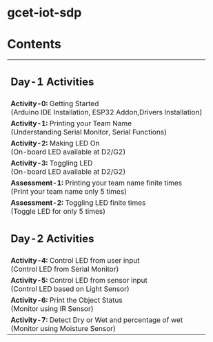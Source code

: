 # gcet-iot-sdp

# Contents
<table>
  <tr>
    <td><h2>Day-1 Activities</h2></td>
  </tr>
  <tr>
    <td><b>Activity-0: </b> Getting Started <br/> (Arduino IDE Installation, ESP32 Addon,Drivers Installation)</td>
  </tr>
  <tr>
    <td><b>Activity-1: </b> Printing your Team Name <br/> (Understanding Serial Monitor, Serial Functions)</td>
  </tr>
  <tr>
    <td><b>Activity-2: </b> Making LED On <br/> (On-board LED available at D2/G2)</td>
  </tr>
  <tr>
    <td><b>Activity-3: </b> Toggling LED <br/> (On-board LED available at D2/G2)</td>
  </tr>
  <tr>
    <td><b>Assessment-1: </b> Printing your team name finite times <br/> (Print your team name only 5 times) </td>
  </tr>
  <tr>
    <td><b>Assessment-2: </b> Toggling LED finite times <br/> (Toggle LED for only 5 times) </td>
  </tr>
  <tr>
    <td><h2>Day-2 Activities</h2></td>
  </tr>
  <tr>
    <td><b>Activity-4: </b> Control LED from user input <br/> (Control LED from Serial Monitor)</td>
  </tr>
  <tr>
    <td><b>Activity-5: </b> Control LED from sensor input <br/> (Control LED based on Light Sensor)</td>
  </tr>
  <tr>
    <td><b>Activity-6: </b> Print the Object Status <br/> (Monitor using IR Sensor)</td>
  </tr>
  <tr>
    <td><b>Activity-7: </b> Detect Dry or Wet and percentage of wet <br/> (Monitor using Moisture Sensor)</td>
  </tr>
</table>
